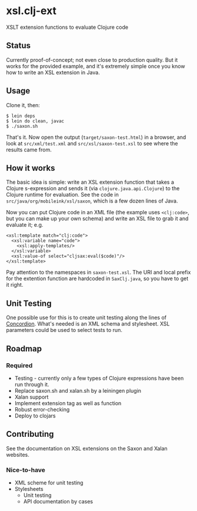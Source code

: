 xsl.clj-ext
===========

XSLT extension functions to evaluate Clojure code

## Status

Currently proof-of-concept; not even close to production quality.  But
it works for the provided example, and it's extremely simple once you
know how to write an XSL extension in Java.

## Usage

Clone it, then:

```
$ lein deps
$ lein do clean, javac
$ ./saxon.sh
```

That's it.  Now open the output (`target/saxon-test.html`) in a browser,
and look at `src/xml/test.xml` and `src/xsl/saxon-test.xsl` to see
where the results came from.

## How it works

The basic idea is simple: write an XSL extension function that takes a
Clojure s-expression and sends it (via `clojure.java.api.Clojure`) to
the Clojure runtime for evaluation.  See the code in
`src/java/org/mobileink/xsl/saxon`, which is a few dozen lines of
Java.

Now you can put Clojure code in an XML file (the example uses
`<clj:code>`, but you can make up your own schema) and write an XSL
file to grab it and evaluate it; e.g.

```
<xsl:template match="clj:code">
  <xsl:variable name="code">
    <xsl:apply-templates/>
  </xsl:variable>
  <xsl:value-of select="cljsax:eval($code)"/>
</xsl:template>
```

Pay attention to the namespaces in `saxon-test.xsl`.  The URI and
local prefix for the extention function are hardcoded in
`SaxClj.java`, so you have to get it right.

## Unit Testing

One possible use for this is to create unit testing along the lines of
[Concordion](http://concordion.org/).  What's needed is an XML schema
and stylesheet.  XSL parameters could be used to select tests to run.

## Roadmap

### Required

* Testing - currently only a few types of Clojure expressions have been run through it.
* Replace saxon.sh and xalan.sh by a leiningen plugin
* Xalan support
* Implement extension tag as well as function
* Robust error-checking
* Deploy to clojars

## Contributing

See the documentation on XSL extensions on the Saxon and Xalan websites.

### Nice-to-have

* XML scheme for unit testing
* Stylesheets
  * Unit testing
  * API documentation by cases


